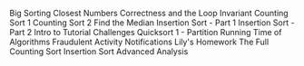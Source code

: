 Big Sorting
Closest Numbers
Correctness and the Loop Invariant
Counting Sort 1
Counting Sort 2
Find the Median
Insertion Sort - Part 1
Insertion Sort - Part 2
Intro to Tutorial Challenges
Quicksort 1 - Partition
Running Time of Algorithms
Fraudulent Activity Notifications
Lily's Homework
The Full Counting Sort
Insertion Sort Advanced Analysis